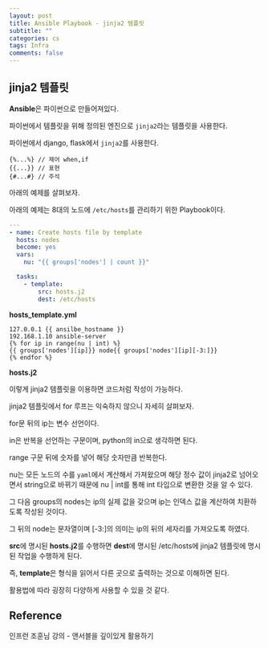 ```yaml
---
layout: post
title: Ansible Playbook - jinja2 템플릿
subtitle: ""
categories: cs
tags: Infra
comments: false
---
```


## jinja2 템플릿

**Ansible**은 파이썬으로 만들어져있다.

파이썬에서 템플릿을 위해 정의된 엔진으로 `jinja2`라는 템플릿을 사용한다.

파이썬에서 django, flask에서 `jinja2`를 사용한다.

```jinja2
{%...%} // 제어 when,if
{{...}} // 표현
{#...#} // 주석
```

아래의 예제를 살펴보자.

아래의 예제는 8대의 노드에 `/etc/hosts`를 관리하기 위한 Playbook이다.

```yaml
---
- name: Create hosts file by template
  hosts: nodes
  become: yes
  vars:
    nu: "{{ groups['nodes'] | count }}"

  tasks:
    - template:
        src: hosts.j2
        dest: /etc/hosts
```

**hosts_template.yml**

```jinja2
127.0.0.1 {{ ansilbe_hostname }}
192.168.1.10 ansible-server
{% for ip in range(nu | int) %}
{{ groups['nodes'][ip]}} node{{ groups['nodes'][ip][-3:]}}
{% endfor %}
```

**hosts.j2**

이렇게 jinja2 템플릿을 이용하면 코드처럼 작성이 가능하다.

jinja2 템플릿에서 for 루프는 익숙하지 않으니 자세히 살펴보자.

for문 뒤의 ip는 변수 선언이다.

in은 반복을 선언하는 구문이며, python의 in으로 생각하면 된다.

range 구문 뒤에 숫자를 넣어 해당 숫자만큼 반복한다.

nu는 모든 노드의 수를 `yaml`에서 계산해서 가져왔으며 해당 정수 값이 jinja2로 넘어오면서 string으로 바뀌기 때문에 nu | int를 통해 int 타입으로 변환한 것을 알 수 있다.

그 다음 groups의 nodes는 ip의 실제 값을 갖으며 ip는 인덱스 값을 계산하여 치환하도록 작성된 것이다.

그 뒤의 node는 문자열이며 [-3:]의 의미는 ip의 뒤의 세자리를 가져오도록 하였다.

**src**에 명시된 **hosts.j2**를 수행하면 **dest**에 명시된 /etc/hosts에 jinja2 템플릿에 명시된 작업을 수행하게 된다.

즉, **template**은 형식을 읽어서 다른 곳으로 출력하는 것으로 이해하면 된다.

활용법에 따라 굉장히 다양하게 사용할 수 있을 것 같다.

## Reference

인프런 조훈님 강의 - 앤서블을 깊이있게 활용하기
